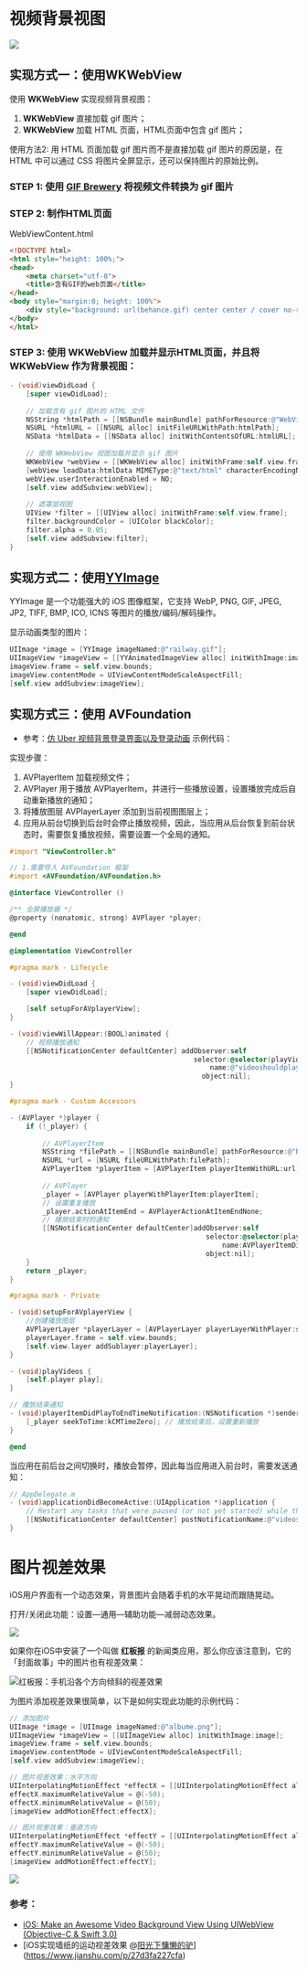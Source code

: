 # 视频背景视图

![](http://upload-images.jianshu.io/upload_images/2648731-84d790a723495c86.gif?imageMogr2/auto-orient/strip%7CimageView2/2/w/1240)


## 实现方式一：使用WKWebView

使用 **WKWebView** 实现视频背景视图：

1. **WKWebView** 直接加载 gif 图片；
2. **WKWebView** 加载 HTML 页面，HTML页面中包含 gif 图片；

使用方法2: 用 HTML 页面加载 gif 图片而不是直接加载 gif 图片的原因是，在 HTML 中可以通过 CSS 将图片全屏显示，还可以保持图片的原始比例。

### STEP 1: 使用 [GIF Brewery](https://gfycat.com/gifbrewery) 将视频文件转换为 gif 图片

### STEP 2: 制作HTML页面

WebViewContent.html

```html
<!DOCTYPE html>
<html style="height: 100%;">
<head>
	<meta charset="utf-8">
	<title>含有GIF的web页面</title>
</head>
<body style="margin:0; height: 100%">
	<div style="background: url(behance.gif) center center / cover no-repeat; height: 100%" ></div>
</body>
</html>
```



### STEP 3: 使用 **WKWebView** 加载并显示HTML页面，并且将 **WKWebView** 作为背景视图：

```objective-c
- (void)viewDidLoad {
    [super viewDidLoad];
        
    // 加载含有 gif 图片的 HTML 文件
    NSString *htmlPath = [[NSBundle mainBundle] pathForResource:@"WebViewContent" ofType:@"html"];
    NSURL *htmlURL = [[NSURL alloc] initFileURLWithPath:htmlPath];
    NSData *htmlData = [[NSData alloc] initWithContentsOfURL:htmlURL];
    
    // 使用 WKWebView 视图加载并显示 gif 图片
    WKWebView *webView = [[WKWebView alloc] initWithFrame:self.view.frame];
    [webView loadData:htmlData MIMEType:@"text/html" characterEncodingName:@"UTF-8" baseURL:[htmlURL URLByDeletingLastPathComponent]];
    webView.userInteractionEnabled = NO;
    [self.view addSubview:webView];
    
    // 遮罩层视图
    UIView *filter = [[UIView alloc] initWithFrame:self.view.frame];
    filter.backgroundColor = [UIColor blackColor];
    filter.alpha = 0.05;
    [self.view addSubview:filter];
}
```



## 实现方式二：使用[YYImage](https://github.com/ibireme/YYImage)

YYImage 是一个功能强大的 iOS 图像框架，它支持 WebP, PNG, GIF, JPEG, JP2, TIFF, BMP, ICO, ICNS 等图片的播放/编码/解码操作。

显示动画类型的图片：

```objective-c
UIImage *image = [YYImage imageNamed:@"railway.gif"];
UIImageView *imageView = [[YYAnimatedImageView alloc] initWithImage:image];
imageView.frame = self.view.bounds;
imageView.contentMode = UIViewContentModeScaleAspectFill;
[self.view addSubview:imageView];
```

## 实现方式三：使用 AVFoundation
* 参考：[仿 Uber 视频背景登录界面以及登录动画](https://www.jianshu.com/p/d0b8a96544f3)
示例代码：

实现步骤：
1. AVPlayerItem 加载视频文件；
2. AVPlayer 用于播放 AVPlayerItem，并进行一些播放设置，设置播放完成后自动重新播放的通知；
3. 将播放图层 AVPlayerLayer 添加到当前视图图层上；
4. 应用从前台切换到后台时会停止播放视频，因此，当应用从后台恢复到前台状态时，需要恢复播放视频，需要设置一个全局的通知。

```objective-c
#import "ViewController.h"

// 1.需要导入 AVFoundation 框架
#import <AVFoundation/AVFoundation.h>

@interface ViewController ()

/** 全屏播放器 */
@property (nonatomic, strong) AVPlayer *player;

@end

@implementation ViewController

#pragma mark - Lifecycle

- (void)viewDidLoad {
    [super viewDidLoad];

    [self setupForAVplayerView];
}

- (void)viewWillAppear:(BOOL)animated {
    // 视频播放通知
    [[NSNotificationCenter defaultCenter] addObserver:self
                                             selector:@selector(playVideos)
                                                 name:@"videoshouldplay"
                                               object:nil];
}

#pragma mark - Custom Accessors

- (AVPlayer *)player {
    if (!_player) {
        
        // AVPlayerItem
        NSString *filePath = [[NSBundle mainBundle] pathForResource:@"BridgeLoop-640p" ofType:@"mp4"];
        NSURL *url = [NSURL fileURLWithPath:filePath];
        AVPlayerItem *playerItem = [AVPlayerItem playerItemWithURL:url];
        
        // AVPlayer
        _player = [AVPlayer playerWithPlayerItem:playerItem];
        // 设置重复播放
        _player.actionAtItemEnd = AVPlayerActionAtItemEndNone;
        // 播放结束时的通知
        [[NSNotificationCenter defaultCenter]addObserver:self
                                                selector:@selector(playerItemDidPlayToEndTimeNotification:)
                                                    name:AVPlayerItemDidPlayToEndTimeNotification
                                                object:nil];
    }
    return _player;
}

#pragma mark - Private

- (void)setupForAVplayerView {
    //创建播放图层
    AVPlayerLayer *playerLayer = [AVPlayerLayer playerLayerWithPlayer:self.player];
    playerLayer.frame = self.view.bounds;
    [self.view.layer addSublayer:playerLayer];
}

- (void)playVideos {
    [self.player play];
}

// 播放结束通知
- (void)playerItemDidPlayToEndTimeNotification:(NSNotification *)sender {
    [_player seekToTime:kCMTimeZero]; // 播放结束后，设置重新播放
}

@end
```

当应用在前后台之间切换时，播放会暂停，因此每当应用进入前台时，需要发送通知：

```objective-c
// AppDelegate.m
- (void)applicationDidBecomeActive:(UIApplication *)application {
    // Restart any tasks that were paused (or not yet started) while the application was inactive. If the application was previously in the background, optionally refresh the user interface.
    [[NSNotificationCenter defaultCenter] postNotificationName:@"videoshouldplay" object:nil];
}
```




# 图片视差效果

iOS用户界面有一个动态效果，背景图片会随着手机的水平晃动而跟随晃动。

打开/关闭此功能：设置—通用—辅助功能—减弱动态效果。

![](http://upload-images.jianshu.io/upload_images/2648731-e3a92890f4de552c.gif?imageMogr2/auto-orient/strip%7CimageView2/2/w/1240)


如果你在iOS中安装了一个叫做 **红板报** 的新闻类应用，那么你应该注意到，它的「封面故事」中的图片也有视差效果：

![红板报：手机沿各个方向倾斜的视差效果](http://upload-images.jianshu.io/upload_images/2648731-cbeabde2d4a1caa5.gif?imageMogr2/auto-orient/strip)



为图片添加视差效果很简单，以下是如何实现此功能的示例代码：

```objective-c
// 添加图片
UIImage *image = [UIImage imageNamed:@"albume.png"];
UIImageView *imageView = [[UIImageView alloc] initWithImage:image];
imageView.frame = self.view.bounds;
imageView.contentMode = UIViewContentModeScaleAspectFill;
[self.view addSubview:imageView];

// 图片视差效果：水平方向
UIInterpolatingMotionEffect *effectX = [[UIInterpolatingMotionEffect alloc] initWithKeyPath:@"center.x" type:UIInterpolatingMotionEffectTypeTiltAlongHorizontalAxis];
effectX.maximumRelativeValue = @(-50);
effectX.minimumRelativeValue = @(50);
[imageView addMotionEffect:effectX];

// 图片视差效果：垂直方向
UIInterpolatingMotionEffect *effectY = [[UIInterpolatingMotionEffect alloc] initWithKeyPath:@"center.y" type:UIInterpolatingMotionEffectTypeTiltAlongVerticalAxis];
effectY.maximumRelativeValue = @(-50);
effectY.minimumRelativeValue = @(50);
[imageView addMotionEffect:effectY];
```

![](http://upload-images.jianshu.io/upload_images/2648731-e707ebea9098398e.gif?imageMogr2/auto-orient/strip%7CimageView2/2/w/1240)




### 参考：

* [iOS: Make an Awesome Video Background View Using UIWebView (Objective-C & Swift 3.0)](https://medium.com/swift-programming/ios-make-an-awesome-video-background-view-objective-c-swift-318e1d71d0a2)
* [iOS实现墙纸的运动视差效果 @[阳光下慵懒的驴](https://www.jianshu.com/u/847e6ce9c4aa)](https://www.jianshu.com/p/27d3fa227cfa)
